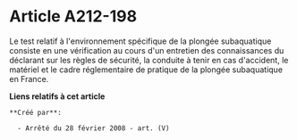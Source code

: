 # Article A212-198

Le test relatif à l'environnement spécifique de la plongée subaquatique consiste en une vérification au cours d'un entretien
des connaissances du déclarant sur les règles de sécurité, la conduite à tenir en cas d'accident, le matériel et le cadre
réglementaire de pratique de la plongée subaquatique en France.

**Liens relatifs à cet article**

	**Créé par**:

	  - Arrêté du 28 février 2008 - art. (V)
